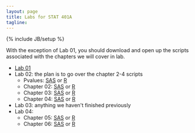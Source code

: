 ```yaml
---
layout: page
title: Labs for STAT 401A
tagline: 
---
```

{% include JB/setup %}

With the exception of Lab 01, you should download and open up the scripts associated with the chapters we will cover in lab.  

- [Lab 01]({{BASE_PATH}}/lab/lab01.html)
- Lab 02: the plan is to go over the chapter 2-4 scripts 
  - Pvalues: [SAS]({{BASE_PATH}}/lab/pvalues.sas) or [R]({{BASE_PATH}}/lab/pvalues.R)
  - Chapter 02: [SAS]({{BASE_PATH}}/lab/ch02.sas) or [R]({{BASE_PATH}}/lab/ch02.R)
  - Chapter 03: [SAS]({{BASE_PATH}}/lab/ch03.sas) or [R]({{BASE_PATH}}/lab/ch03.R)
  - Chapter 04: [SAS]({{BASE_PATH}}/lab/ch04.sas) or [R]({{BASE_PATH}}/lab/ch04.R)
- Lab 03: anything we haven't finished previously
- Lab 04: 
  - Chapter 05: [SAS]({{BASE_PATH}}/lab/ch05.sas) or [R]({{BASE_PATH}}/lab/ch05.R)
  - Chapter 06: [SAS]({{BASE_PATH}}/lab/ch06.sas) or [R]({{BASE_PATH}}/lab/ch06.R)



